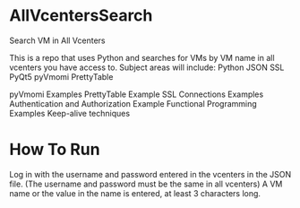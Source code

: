 # AllVcentersSearch
Search VM in All Vcenters

This is a repo that uses Python and searches for VMs by VM name in all vcenters you have access to.
Subject areas will include:
Python
JSON
SSL
PyQt5
pyVmomi
PrettyTable

pyVmomi Examples
PrettyTable Example
SSL Connections Examples
Authentication and Authorization Example
Functional Programming Examples
Keep-alive techniques


# How To Run
Log in with the username and password entered in the vcenters in the JSON file. (The username and password must be the same in all vcenters)
A VM name or the value in the name is entered, at least 3 characters long.
    
